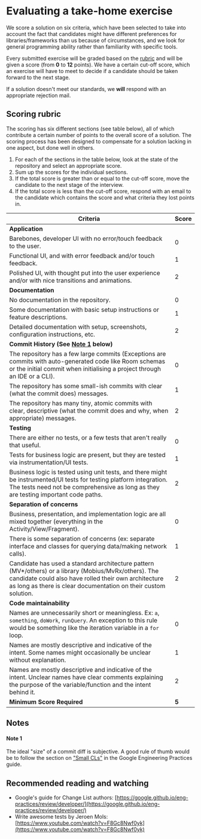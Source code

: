 # Evaluating a take-home exercise

We score a solution on six criteria, which have been selected to take into account the fact that candidates might have different preferences for libraries/frameworks than us because of circumstances, and we look for general programming ability rather than familiarity with specific tools. 

Every submitted exercise will be graded based on the [rubric](scoring-a-take-home-exercise.md#scoring-rubric) and will be given a score (from **0** to **12** points). We have a certain cut-off score, which an exercise will have to meet to decide if a candidate should be taken forward to the next stage.

If a solution doesn't meet our standards, we **will** respond with an appropriate rejection mail.

## Scoring rubric

The scoring has six different sections \(see table below\), all of which contribute a certain number of points to the overall score of a solution. The scoring process has been designed to compensate for a solution lacking in one aspect, but done well in others.

1. For each of the sections in the table below, look at the state of the repository and select an appropriate score.
2. Sum up the scores for the individual sections.
3. If the total score is greater than or equal to the cut-off score, move the candidate to the next stage of the interview.
4. If the total score is less than the cut-off score, respond with an email to the candidate which contains the score and what criteria they lost points in.

| Criteria                                                                                                                                                                                                                         | Score |
|----------------------------------------------------------------------------------------------------------------------------------------------------------------------------------------------------------------------------------|-------|
| **Application**                                                                                                                                                                                                                  |       |
| Barebones, developer UI with no error/touch feedback to the user.                                                                                                                                                                | 0     |
| Functional UI, and with error feedback and/or touch feedback.                                                                                                                                                                    | 1     |
| Polished UI, with thought put into the user experience and/or with nice transitions and animations.                                                                                                                              | 2     |
| **Documentation**                                                                                                                                                                                                                |       |
| No documentation in the repository.                                                                                                                                                                                              | 0     |
| Some documentation with basic setup instructions or feature descriptions.                                                                                                                                                        | 1     |
| Detailed documentation with setup, screenshots, configuration instructions, etc.                                                                                                                                                 | 2     |
| **Commit History \(See** [**Note 1**](scoring-a-take-home-exercise.md#note-1) **below\)**                                                                                                                                        |       |
| The repository has a few large commits \(Exceptions are commits with auto-generated code like Room schemas or the initial commit when initialising a project through an IDE or a CLI\).                                          | 0     |
| The repository has some small-ish commits with clear \(what the commit does\) messages.                                                                                                                                          | 1     |
| The repository has many tiny, atomic commits with clear, descriptive \(what the commit does and why, when appropriate\) messages.                                                                                                | 2     |
| **Testing**                                                                                                                                                                                                                      |       |
| There are either no tests, or a few tests that aren't really that useful.                                                                                                                                                        | 0     |
| Tests for business logic are present, but they are tested via instrumentation/UI tests.                                                                                                                                          | 1     |
| Business logic is tested using unit tests, and there might be instrumented/UI tests for testing platform integration. The tests need not be comprehensive as long as they are testing important code paths.                      | 2     |
| **Separation of concerns**                                                                                                                                                                                                       |       |
| Business, presentation, and implementation logic are all mixed together (everything in the Activity/View/Fragment).                                                                                                              | 0     |
| There is some separation of concerns (ex: separate interface and classes for querying data/making network calls).                                                                                                                | 1     |
| Candidate has used a standard architecture pattern (MV*/others) or a library (Mobius/MvRx/others). The candidate could also have rolled their own architecture as long as there is clear documentation on their custom solution. | 2     |
| **Code maintainability**                                                                                                                                                                                                         |       |
| Names are unnecessarily short or meaningless. Ex: `a`, `something`, `doWork`, `runQuery`. An exception to this rule would be something like the iteration variable in a `for` loop.                                              | 0     |
| Names are mostly descriptive and indicative of the intent. Some names might occasionally be unclear without explanation.                                                                                                         | 1     |
| Names are mostly descriptive and indicative of the intent. Unclear names have clear comments explaining the purpose of the variable/function and the intent behind it.                                                           | 2     |
| **Minimum Score Required**                                                                                                                                                                                                       | **5** |

## Notes

#### Note 1

The ideal "size" of a commit diff is subjective. A good rule of thumb would be to follow the section on ["Small CLs"](https://google.github.io/eng-practices/review/developer/small-cls.html) in the Google Engineering Practices guide.

## Recommended reading and watching

* Google's guide for Change List authors: [https://google.github.io/eng-practices/review/developer/](https://google.github.io/eng-practices/review/developer/)
* Write awesome tests by Jeroen Mols: [https://www.youtube.com/watch?v=F8Gc8Nwf0yk](https://www.youtube.com/watch?v=F8Gc8Nwf0yk)

